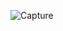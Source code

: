 ![Capture](https://user-images.githubusercontent.com/33928040/75569236-c1135100-5a7a-11ea-980d-3183fe5e2456.PNG)
